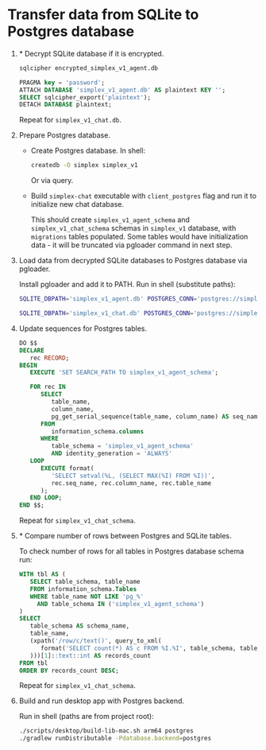 # Transfer data from SQLite to Postgres database

1. \* Decrypt SQLite database if it is encrypted.

   ```sh
   sqlcipher encrypted_simplex_v1_agent.db
   ```

   ```sql
   PRAGMA key = 'password';
   ATTACH DATABASE 'simplex_v1_agent.db' AS plaintext KEY '';
   SELECT sqlcipher_export('plaintext');
   DETACH DATABASE plaintext;
   ```

   Repeat for `simplex_v1_chat.db`.

2. Prepare Postgres database.

   - Create Postgres database. In shell:

      ```sh
      createdb -O simplex simplex_v1
      ```

      Or via query.

   - Build `simplex-chat` executable with `client_postgres` flag and run it to initialize new chat database.

      This should create `simplex_v1_agent_schema` and `simplex_v1_chat_schema` schemas in `simplex_v1` database, with `migrations` tables populated. Some tables would have initialization data - it will be truncated via pgloader command in next step.

3. Load data from decrypted SQLite databases to Postgres database via pgloader.

   Install pgloader and add it to PATH. Run in shell (substitute paths):

   ```sh
   SQLITE_DBPATH='simplex_v1_agent.db' POSTGRES_CONN='postgres://simplex@/simplex_v1' POSTGRES_SCHEMA='simplex_v1_agent_schema' pgloader --on-error-stop sqlite.load

   SQLITE_DBPATH='simplex_v1_chat.db' POSTGRES_CONN='postgres://simplex@/simplex_v1' POSTGRES_SCHEMA='simplex_v1_chat_schema' pgloader --on-error-stop sqlite.load
   ```

4. Update sequences for Postgres tables.

   ```sql
   DO $$
   DECLARE
      rec RECORD;
   BEGIN
      EXECUTE 'SET SEARCH_PATH TO simplex_v1_agent_schema';

      FOR rec IN
         SELECT
            table_name,
            column_name,
            pg_get_serial_sequence(table_name, column_name) AS seq_name
         FROM
            information_schema.columns
         WHERE
            table_schema = 'simplex_v1_agent_schema'
            AND identity_generation = 'ALWAYS'
      LOOP
         EXECUTE format(
            'SELECT setval(%L, (SELECT MAX(%I) FROM %I))',
            rec.seq_name, rec.column_name, rec.table_name
         );
      END LOOP;
   END $$;
   ```

   Repeat for `simplex_v1_chat_schema`.

5. \* Compare number of rows between Postgres and SQLite tables.

   To check number of rows for all tables in Postgres database schema run:

   ```sql
   WITH tbl AS (
      SELECT table_schema, table_name
      FROM information_schema.Tables
      WHERE table_name NOT LIKE 'pg_%'
        AND table_schema IN ('simplex_v1_agent_schema')
   )
   SELECT
      table_schema AS schema_name,
      table_name,
      (xpath('/row/c/text()', query_to_xml(
         format('SELECT count(*) AS c FROM %I.%I', table_schema, table_name), false, true, ''
      )))[1]::text::int AS records_count
   FROM tbl
   ORDER BY records_count DESC;
   ```

   Repeat for `simplex_v1_chat_schema`.

6. Build and run desktop app with Postgres backend.

   Run in shell (paths are from project root):

   ```sh
   ./scripts/desktop/build-lib-mac.sh arm64 postgres
   ./gradlew runDistributable -Pdatabase.backend=postgres
   ```
